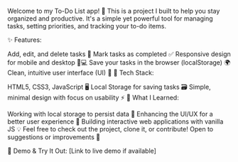 Welcome to my To-Do List app! 🎉 This is a project I built to help you stay organized and productive. It's a simple yet powerful tool for managing tasks, setting priorities, and tracking your to-do items.

✨ Features:

Add, edit, and delete tasks 📅
Mark tasks as completed ✅
Responsive design for mobile and desktop 📱💻
Save your tasks in the browser (localStorage) 🌍
Clean, intuitive user interface (UI) 🎨
🔧 Tech Stack:

HTML5, CSS3, JavaScript 🖥️
Local Storage for saving tasks 🗃️
Simple, minimal design with focus on usability ⚡
🎯 What I Learned:

Working with local storage to persist data 🧠
Enhancing the UI/UX for a better user experience 🌟
Building interactive web applications with vanilla JS 💡
Feel free to check out the project, clone it, or contribute! Open to suggestions or improvements 🙌

🔗 Demo & Try It Out: [Link to live demo if available]
